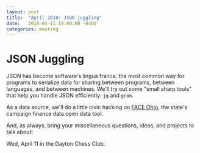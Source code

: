 ```yaml
---
layout: post
title:  "April 2018: JSON juggling"
date:   2018-04-11 19:00:00 -0400
categories: meeting
---
```


# JSON Juggling

JSON has become software's lingua franca, the most common way for programs to 
serialize data for sharing between programs, between languages, and between 
machines.  We'll try out some "small sharp tools" that help you handle JSON
efficiently: `jq` and `gron`.

As a data source, we'll do a little civic hacking on [FACE Ohio](https://faceohio.sos.state.oh.us),
the state's campaign finance data open data tool.

And, as always, bring your miscellaneous questions, ideas, and projects to 
talk about!

Wed, April 11 in the Dayton Chess Club.


